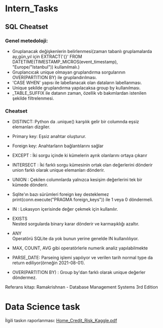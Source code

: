 # Intern_Tasks

## SQL Cheatset 

### Genel metedoloji:

* Gruplanacak değişkenlerin belirlenmesi(zaman tabanlı gruplamalarda ay,gün,yıl için EXTRACT('{}' FROM DATETIME(TIMESTAMP_MICROS(event_timestamp), "Europe/"Istanbul")) kullanılmalı.)
* Gruplancıcak unique olmayan gruplandırma sorgularının OVER(PARTITION BY) ile gruplandırılması.
* 'CASE WHEN' yapısı ile labellanacak olan dataların labellanması. 
* Unique şekilde gruplandırma yapılacaksa group by kullanılması.
* _TABLE_SUFFIX ile datanın zaman, özellik vb bakımlardan istenilen şekilde filtrelenmesi.

### Cheatset

* DISTINCT:
     Python da .unique() karşılık gelir bir columnda eşsiz elemanları dizgiler.

* Primary key: 
     Eşsiz anahtar oluşturur.

* Foreign key: 
     Anahtarların bağlantılarını sağlar 

* EXCEPT : 
     İki sorgu içinde ki kümelerin ayrık olanlarını ortaya çıkarır

* INTERSECT : 
     İki farklı sorgu kümesinin ortak olan değerlerini dönderir union farklı olarak unique elemanları dönderir.

* UNION : 
    Çekilen columnlarda yalnızca kesişim değerlerini tek bir kümede dönderir.

* Sqlite'ın bazı sürümleri foreign key desteklemez print(conn.execute("PRAGMA foreign_keys")) 
ile 1 veya 0 döndermeli.

* IN : 
    Lokasyon içerisinde değer çekmek için kullanılır.

* EXISTS  
    Nested sorgularda binary karar dönderir ve karmaşıklığı azaltır.

* ANY  
    Operatörü SQLite da yok bunun yerine genelde IN kullanılılıyor.

* MAX, COUNT, AVG gibi operatörlerle numerik analiz yapılabilmekte

* PARSE_DATE: Parseing işlemi yapılıyor ve verilen tarih normal type da return ediliyor(örneğin 2021-08-01).

* OVER(PARTITION BY) : Group by'dan farklı olarak unique değerler döndermez.

 
Referans kitap: 
Ramakrishnan - Database Management Systems 3rd Edition

# Data Science task

İlgili taskın raporlanması:
[Home_Credit_Risk_Kaggle.pdf](https://github.com/erdmkbc/Intern_Tasks/files/6941686/Home_Credit_Risk_Kaggle.pdf)


